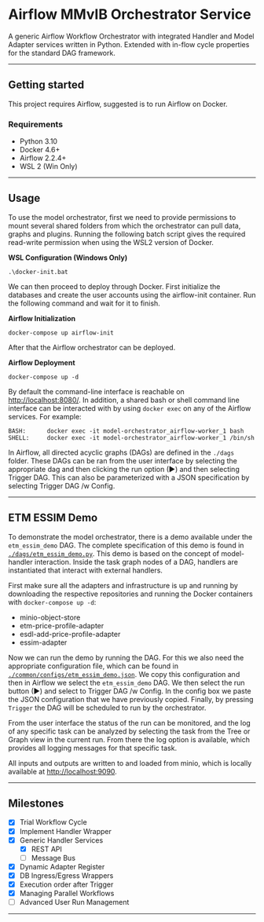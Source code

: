 # Airflow MMvIB Orchestrator Service

A generic Airflow Workflow Orchestrator with integrated Handler and Model Adapter services written in 
Python. Extended with in-flow cycle properties for the standard DAG framework.

---

## Getting started

This project requires Airflow, suggested is to run Airflow on Docker. 

### Requirements
- Python 3.10
- Docker 4.6+
- Airflow 2.2.4+
- WSL 2 (Win Only)

---

## Usage

To use the model orchestrator, first we need to provide permissions to mount several shared folders from 
which the orchestrator can pull data, graphs and plugins. Running the following batch script gives 
the required read-write permission when using the WSL2 version of Docker.

**WSL Configuration (Windows Only)**
```
.\docker-init.bat
```

We can then proceed to deploy through Docker. First initialize the databases and create the user accounts 
using the airflow-init container. Run the following command and wait for it to finish.

**Airflow Initialization**
```
docker-compose up airflow-init
```

After that the Airflow orchestrator can be deployed.

**Airflow Deployment**
```
docker-compose up -d
```

By default the command-line interface is reachable on [http://localhost:8080/](http://localhost:8080/).
In addition, a shared bash or shell command line interface can be interacted with by using `docker exec` 
on any of the Airflow services. For example:

```
BASH:      docker exec -it model-orchestrator_airflow-worker_1 bash
SHELL:     docker exec -it model-orchestrator_airflow-worker_1 /bin/sh
```

In Airflow, all directed acyclic graphs (DAGs) are defined in the `./dags` folder. These DAGs can be 
ran from the user interface by selecting the appropriate dag and then clicking the run option (▶) and 
then selecting Trigger DAG. This can also be parameterized with a JSON specification by selecting Trigger
DAG /w Config. 

---

## ETM ESSIM Demo

To demonstrate the model orchestrator, there is a demo available under the `etm_essim_demo` DAG. The 
complete specification of this demo is found in [`./dags/etm_essim_demo.py`](https://github.com/MultiModelling/Model-Orchestrator/blob/main/dags/etm_essim_demo.py). This demo is based on the 
concept of model-handler interaction. Inside the task graph nodes of a DAG, handlers are instantiated 
that interact with external handlers.

First make sure all the adapters and infrastructure is up and running by downloading the respective 
repositories and running the Docker containers with `docker-compose up -d`:

* minio-object-store
* etm-price-profile-adapter
* esdl-add-price-profile-adapter
* essim-adapter

Now we can run the demo by running the DAG. For this we also need the appropriate configuration file, 
which can be found in [`./common/configs/etm_essim_demo.json`](https://github.com/MultiModelling/Model-Orchestrator/blob/main/common/configs/etm_essim_demo.json). We copy this configuration and then in 
Airflow we select the `etm_essim_demo` DAG. We then select the run button (▶) and select to Trigger 
DAG /w Config. In the config box we paste the JSON configuration that we have previously copied. 
Finally, by pressing `Trigger` the DAG will be scheduled to run by the orchestrator.

From the user interface the status of the run can be monitored, and the log of any specific task can 
be analyzed by selecting the task from the Tree or Graph view in the current run. From there the 
log option is available, which provides all logging messages for that specific task.

All inputs and outputs are written to and loaded from minio, which is locally available at 
[http://localhost:9090](http://localhost:9090).


---

## Milestones

- [x] Trial Workflow Cycle
- [x] Implement Handler Wrapper
- [x] Generic Handler Services
  - [x] REST API
  - [ ] Message Bus
- [x] Dynamic Adapter Register
- [x] DB Ingress/Egress Wrappers
- [x] Execution order after Trigger
- [x] Managing Parallel Workflows
- [ ] Advanced User Run Management

***
